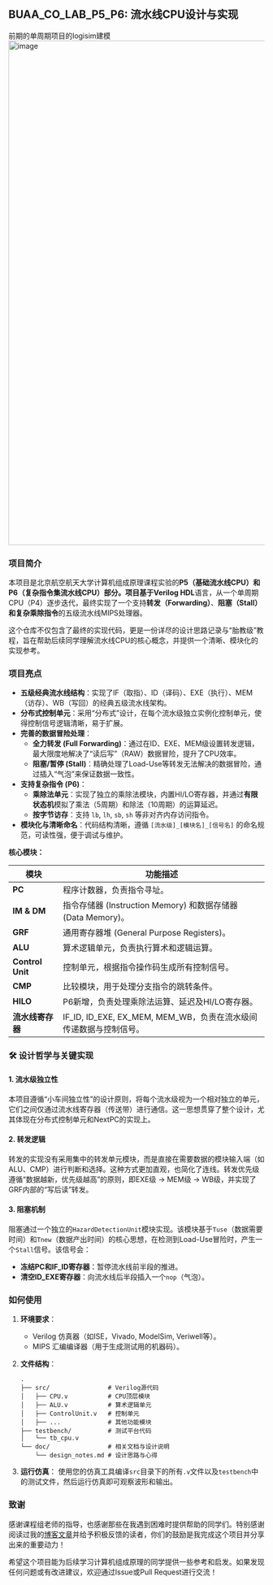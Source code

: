 

## BUAA_CO_LAB_P5_P6: 流水线CPU设计与实现
前期的单周期项目的logisim建模
<img width="1488" height="993" alt="image" src="https://github.com/user-attachments/assets/9547d701-a3ad-499d-b937-10c31cf0812d" />


###  项目简介

本项目是北京航空航天大学计算机组成原理课程实验的**P5（基础流水线CPU）**和**P6（复杂指令集流水线CPU）**部分。项目基于**Verilog HDL**语言，从一个单周期CPU（P4）逐步迭代，最终实现了一个支持**转发（Forwarding）**、**阻塞（Stall）**和**复杂乘除指令**的五级流水线MIPS处理器。

这个仓库不仅包含了最终的实现代码，更是一份详尽的设计思路记录与“胎教级”教程，旨在帮助后续同学理解流水线CPU的核心概念，并提供一个清晰、模块化的实现参考。

###  项目亮点

*   **五级经典流水线结构**：实现了IF（取指）、ID（译码）、EXE（执行）、MEM（访存）、WB（写回）的经典五级流水线架构。
*   **分布式控制单元**：采用“分布式”设计，在每个流水级独立实例化控制单元，使得控制信号逻辑清晰，易于扩展。
*   **完善的数据冒险处理**：
    *   **全力转发 (Full Forwarding)**：通过在ID、EXE、MEM级设置转发逻辑，最大限度地解决了“读后写”（RAW）数据冒险，提升了CPU效率。
    *   **阻塞/暂停 (Stall)**：精确处理了Load-Use等转发无法解决的数据冒险，通过插入“气泡”来保证数据一致性。
*   **支持复杂指令 (P6)**：
    *   **乘除法单元**：实现了独立的乘除法模块，内置HI/LO寄存器，并通过**有限状态机**模拟了乘法（5周期）和除法（10周期）的运算延迟。
    *   **按字节访存**：支持 `lb`, `lh`, `sb`, `sh` 等非对齐内存访问指令。
*   **模块化与清晰命名**：代码结构清晰，遵循 `[流水级]_[模块名]_[信号名]` 的命名规范，可读性强，便于调试与维护。



**核心模块：**

| 模块             | 功能描述                                                     |
| ---------------- | ------------------------------------------------------------ |
| **PC**           | 程序计数器，负责指令寻址。                                   |
| **IM & DM**      | 指令存储器 (Instruction Memory) 和数据存储器 (Data Memory)。 |
| **GRF**          | 通用寄存器堆 (General Purpose Registers)。                   |
| **ALU**          | 算术逻辑单元，负责执行算术和逻辑运算。                       |
| **Control Unit** | 控制单元，根据指令操作码生成所有控制信号。                   |
| **CMP**          | 比较模块，用于处理分支指令的跳转条件。                       |
| **HILO**         | P6新增，负责处理乘除法运算、延迟及HI/LO寄存器。              |
| **流水线寄存器** | IF_ID, ID_EXE, EX_MEM, MEM_WB，负责在流水级间传递数据与控制信号。 |

### 🛠️ 设计哲学与关键实现

#### 1. 流水级独立性

本项目遵循“小车间独立性”的设计原则，将每个流水级视为一个相对独立的单元，它们之间仅通过流水线寄存器（传送带）进行通信。这一思想贯穿了整个设计，尤其体现在分布式控制单元和NextPC的实现上。

#### 2. 转发逻辑

转发的实现没有采用集中的转发单元模块，而是直接在需要数据的模块输入端（如ALU、CMP）进行判断和选择。这种方式更加直观，也简化了连线。转发优先级遵循“数据越新，优先级越高”的原则，即EXE级 -> MEM级 -> WB级，并实现了GRF内部的“写后读”转发。

#### 3. 阻塞机制

阻塞通过一个独立的`HazardDetectionUnit`模块实现。该模块基于`Tuse`（数据需要时间）和`Tnew`（数据产出时间）的核心思想，在检测到Load-Use冒险时，产生一个`Stall`信号。该信号会：
*   **冻结PC和IF_ID寄存器**：暂停流水线前半段的推进。
*   **清空ID_EXE寄存器**：向流水线后半段插入一个`nop`（气泡）。

###  如何使用

1.  **环境要求**：
    *   Verilog 仿真器（如ISE，Vivado, ModelSim, Veriwell等）。
    *   MIPS 汇编编译器（用于生成测试用的机器码）。

2.  **文件结构**：
    ```
    .
    ├── src/                # Verilog源代码
    │   ├── CPU.v           # CPU顶层模块
    │   ├── ALU.v           # 算术逻辑单元
    │   ├── ControlUnit.v   # 控制单元
    │   ├── ...             # 其他功能模块
    ├── testbench/          # 测试平台代码
    │   └── tb_cpu.v
    └── doc/                # 相关文档与设计说明
        └── design_notes.md # 设计思路与心得
    ```

3.  **运行仿真**：
    使用您的仿真工具编译`src`目录下的所有`.v`文件以及`testbench`中的测试文件，然后运行仿真即可观察波形和输出。

###  致谢

感谢课程组老师的指导，也感谢那些在我遇到困难时提供帮助的同学们。特别感谢阅读过我的[博客文章](<此处附上您的博客链接>)并给予积极反馈的读者，你们的鼓励是我完成这个项目并分享出来的重要动力！

希望这个项目能为后续学习计算机组成原理的同学提供一些参考和启发。如果发现任何问题或有改进建议，欢迎通过Issue或Pull Request进行交流！

